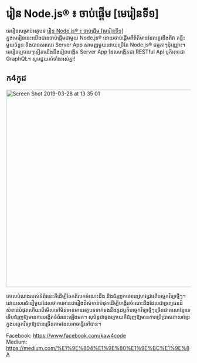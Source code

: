 # រៀន Node.js® ៖ ចាប់ផ្ដើម [មេរៀនទី១]
មេរៀនសម្រាប់អត្ថបទ [រៀន Node.js® ៖ ចាប់ផ្ដើម [មេរៀនទី១]](https://medium.com/%E1%9E%804%E1%9E%80%E1%9E%BC%E1%9E%8A/%E1%9E%9A%E1%9F%80%E1%9E%93-node-js-%E1%9E%85%E1%9E%B6%E1%9E%94%E1%9F%8B%E1%9E%95%E1%9F%92%E1%9E%8A%E1%9E%BE%E1%9E%98-%E1%9E%98%E1%9F%81%E1%9E%9A%E1%9F%80%E1%9E%93%E1%9E%91%E1%9E%B8%E1%9F%A1-a55f6fc08af2) \
ក្នុងមេរៀននេះយើងបានចាប់ផ្ដើមជាមួយ Node.js® ដោយចាប់ផ្ដើមពីព័ត៍មានដែលគួរដឹងពីវា គន្លឺះមួយចំនួន និងបានសរសេរ Server App សាមញ្ញមួយដោយប្រើតែ Node.js® ធម្មតាៗប៉ុណ្ណោះ។
មេរៀនក្រោយៗទៀតយើងនឹងរៀនបង្កើត Server App ដែលបង្កើតជា RESTful Api ឫក៏អាចជា GraphQL។
សូមជួយគាំទាំងអស់គ្នា!

## ក4កូដ
<img width="537" alt="Screen Shot 2019-03-28 at 13 35 01" src="https://user-images.githubusercontent.com/13924709/55135465-549f1c00-515e-11e9-914d-993545fea99b.png">

គោលបំណង​របស់​ទំព័រ​នេះ​គឺ​ដើម្បី​ចែករំលែក​ចំណេះដឹង​ និង​ជំរុញ​ការ​អាន​ស្រាវជ្រាវ​ពី​បច្ចេក​វិទ្យា​ថ្មី​ៗ។ ដោយសារ​ជំនឿ​មួយ​ដែល​ថា​ការ​អាន​ជា​រឿង​ដ៏​សំខាន់​បំផុត​ដើម្បី​បង្កើន​ចំណេះដឹង​ដែល​ជា​ទ្រព្យធន​ដ៏​សំខាន់​បំផុត​ ហើយ​បើ​មើលទៅ​មិនទាន់​មាន​អត្ថបទ​ទាក់ទង​នឹង​កូដ​ ឫក៏​បច្ចេក​វិទ្យា​ថ្មី​ៗច្រើន​ជា​ភាសាខ្មែរ​ទេ​ទើប​ជំរុញ​ឱ្យ​មានការ​បង្កើត​ទំព័រ​នេះ​ឡើង​មក​។ សុ​បិន្តជាចុងក្រោយ​គឺ​ជំរុញ​ឱ្យ​មានការ​ប្រើប្រាស់​ភាសាខ្មែរ​ក្នុង​បច្ចេកវិទ្យា​ឱ្យ​បាន​ច្រើន​តាមដែល​អាច​ធ្វើ​ទៅ​បាន​។

Facebook: https://www.facebook.com/kaw4code \
Medium: https://medium.com/%E1%9E%804%E1%9E%80%E1%9E%BC%E1%9E%8A
